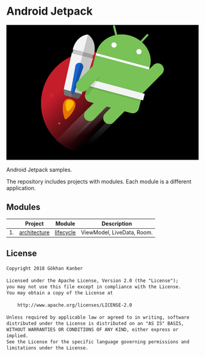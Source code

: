 # Android Jetpack

![Android Jetpack](docs/images/android_jetpack.png?raw=true "Android Jetpack")

Android Jetpack samples.

The repository includes projects with modules. Each module is a different application.

## Modules

|    | Project | Module | Description |
| -- | ------- | ------ | ----------- |
| 1. | [architecture](https://github.com/GokhanKanber/android-jetpack/tree/master/architecture/) | [lifecycle](https://github.com/GokhanKanber/android-jetpack/tree/master/architecture/lifecycle/) | ViewModel, LiveData, Room. |

## License

    Copyright 2018 Gökhan Kanber
    
    Licensed under the Apache License, Version 2.0 (the "License");
    you may not use this file except in compliance with the License.
    You may obtain a copy of the License at

        http://www.apache.org/licenses/LICENSE-2.0

    Unless required by applicable law or agreed to in writing, software
    distributed under the License is distributed on an "AS IS" BASIS,
    WITHOUT WARRANTIES OR CONDITIONS OF ANY KIND, either express or implied.
    See the License for the specific language governing permissions and
    limitations under the License.
